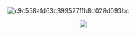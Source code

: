 ![c9c558afd63c399527ffb8d028d093bc](https://github.com/user-attachments/assets/8d521d5e-3e83-439f-bde2-e01bfd9b9633)


⠀⠀⠀⠀⠀⠀⠀⠀⠀⠀⠀⠀⠀⠀⠀⠀![](https://komarev.com/ghpvc/?username=hayakawan&color=green&abbreviated=true)
